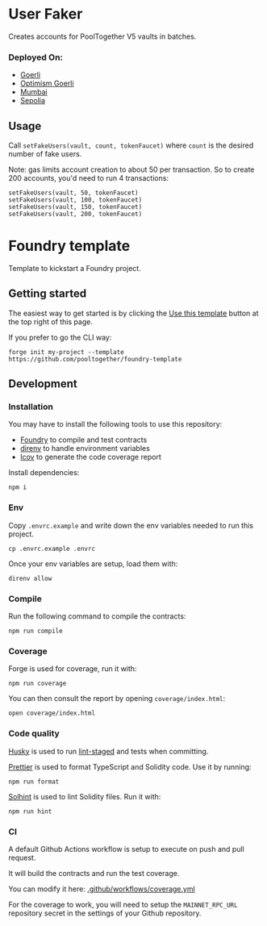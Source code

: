 # User Faker

Creates accounts for PoolTogether V5 vaults in batches.

### Deployed On:

- [Goerli](https://goerli.etherscan.io/address/0x4b1fb48851a2747c324a4f6f77c09ccdf4b15609)
- [Optimism Goerli](https://goerli-optimism.etherscan.io/address/0x7506De196cd50f95c53412844743c90B63fE79ef#code)
- [Mumbai](https://mumbai.polygonscan.com/address/0xda33207b32075f9fb047ca3246bbeb6432fe3f91)
- [Sepolia](https://sepolia.etherscan.io/address/0xb02BB09C774a1eccA01259F68373894f6eFE7164)

## Usage

Call `setFakeUsers(vault, count, tokenFaucet)` where `count` is the desired number of fake users.

Note: gas limits account creation to about 50 per transaction. So to create 200 accounts, you'd need to run 4 transactions:

```
setFakeUsers(vault, 50, tokenFaucet)
setFakeUsers(vault, 100, tokenFaucet)
setFakeUsers(vault, 150, tokenFaucet)
setFakeUsers(vault, 200, tokenFaucet)
```

# Foundry template

Template to kickstart a Foundry project.

## Getting started

The easiest way to get started is by clicking the [Use this template](https://github.com/pooltogether/foundry-template/generate) button at the top right of this page.

If you prefer to go the CLI way:

```
forge init my-project --template https://github.com/pooltogether/foundry-template
```

## Development

### Installation

You may have to install the following tools to use this repository:

- [Foundry](https://github.com/foundry-rs/foundry) to compile and test contracts
- [direnv](https://direnv.net/) to handle environment variables
- [lcov](https://github.com/linux-test-project/lcov) to generate the code coverage report

Install dependencies:

```
npm i
```

### Env

Copy `.envrc.example` and write down the env variables needed to run this project.

```
cp .envrc.example .envrc
```

Once your env variables are setup, load them with:

```
direnv allow
```

### Compile

Run the following command to compile the contracts:

```
npm run compile
```

### Coverage

Forge is used for coverage, run it with:

```
npm run coverage
```

You can then consult the report by opening `coverage/index.html`:

```
open coverage/index.html
```

### Code quality

[Husky](https://typicode.github.io/husky/#/) is used to run [lint-staged](https://github.com/okonet/lint-staged) and tests when committing.

[Prettier](https://prettier.io) is used to format TypeScript and Solidity code. Use it by running:

```
npm run format
```

[Solhint](https://protofire.github.io/solhint/) is used to lint Solidity files. Run it with:

```
npm run hint
```

### CI

A default Github Actions workflow is setup to execute on push and pull request.

It will build the contracts and run the test coverage.

You can modify it here: [.github/workflows/coverage.yml](.github/workflows/coverage.yml)

For the coverage to work, you will need to setup the `MAINNET_RPC_URL` repository secret in the settings of your Github repository.
